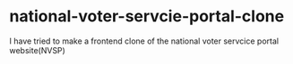 # national-voter-servcie-portal-clone
I have tried to make a frontend clone of the national voter servcice portal website(NVSP)
